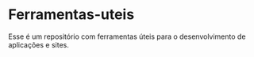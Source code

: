 # Ferramentas-uteis

Esse é um repositório com ferramentas úteis para o desenvolvimento de aplicações e sites. 